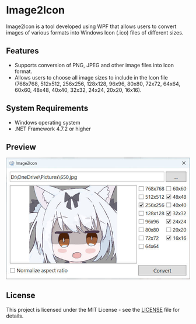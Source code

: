 # Image2Icon

Image2Icon is a tool developed using WPF that allows users to convert images of various formats into Windows Icon (.ico) files of different sizes.

## Features

- Supports conversion of PNG, JPEG and other image files into Icon format.
- Allows users to choose all image sizes to include in the Icon file (768x768, 512x512, 256x256, 128x128, 96x96, 80x80, 72x72, 64x64, 60x60, 48x48, 40x40, 32x32, 24x24, 20x20, 16x16).

## System Requirements

- Windows operating system
- .NET Framework 4.7.2 or higher

## Preview

![Preview1](Preview/Preview1.jpg)

## License

This project is licensed under the MIT License - see the [LICENSE](LICENSE.md) file for details.
